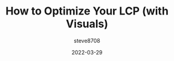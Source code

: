 ---
author: steve8708
date: 2022-03-29
permalink: false
publisher: thepracticaldev
tags:
  - performance
  - web-vitals
  - optimization
target_url: https://dev.to/steve8708/how-to-optimize-your-lcp-w-visuals-11m3
title: How to Optimize Your LCP (with Visuals)
---